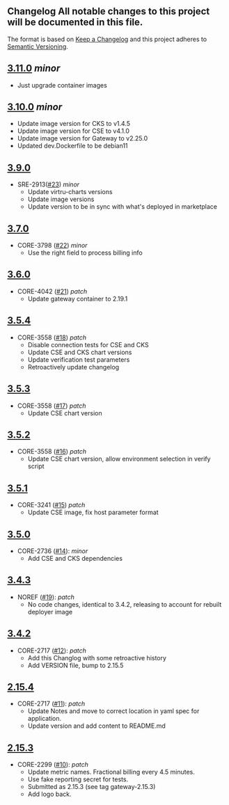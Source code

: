 ## Changelog All notable changes to this project will be documented in this file.

The format is based on [Keep a Changelog](http://keepachangelog.com/en/1.0.0/)
and this project adheres to [Semantic Versioning](http://semver.org/spec/v2.0.0.html).


## [3.11.0](https://github.com/virtru/virtru-public/compare/3.10.0...3.11.0) _minor_
  - Just upgrade container images

## [3.10.0](https://github.com/virtru/virtru-public/compare/3.9.0...3.10.0) _minor_
  - Update image version for CKS to v1.4.5
  - Update image version for CSE to v4.1.0
  - Update image version for Gateway to v2.25.0
  - Updated dev.Dockerfile to be debian11

## [3.9.0](https://github.com/virtru/virtru-public/compare/3.6.0...3.9.0)
- SRE-2913([#23](https://github.com/virtru/virtru-public/pull/23)) _minor_
  - Update virtru-charts versions
  - Update image versions
  - Update version to be in sync with what's deployed in marketplace

## [3.7.0](https://github.com/virtru/virtru-public/compare/3.6.0...3.7.0)
- CORE-3798 ([#22](https://github.com/virtru/virtru-public/pull/22)) _minor_
  - Use the right field to process billing info

## [3.6.0](https://github.com/virtru/virtru-public/compare/3.5.4...3.6.0)
- CORE-4042 ([#21](https://github.com/virtru/virtru-public/pull/21)) _patch_
  - Update gateway container to 2.19.1

## [3.5.4](https://github.com/virtru/virtru-public/compare/3.5.3...3.5.4)
- CORE-3558 ([#18](https://github.com/virtru/virtru-public/pull/18)) _patch_
  - Disable connection tests for CSE and CKS
  - Update CSE and CKS chart versions
  - Update verification test parameters
  - Retroactively update changelog

## [3.5.3](https://github.com/virtru/virtru-public/compare/3.5.2...3.5.3)
- CORE-3558 ([#17](https://github.com/virtru/virtru-public/pull/17)) _patch_
  - Update CSE chart version

## [3.5.2](https://github.com/virtru/virtru-public/compare/3.5.1...3.5.2)
- CORE-3558 ([#16](https://github.com/virtru/virtru-public/pull/16)) _patch_
  - Update CSE chart version, allow environment selection in verify script

## [3.5.1](https://github.com/virtru/virtru-public/compare/3.5.0...3.5.1)
- CORE-3241 ([#15](https://github.com/virtru/virtru-public/pull/15)) _patch_
  - Update CSE image, fix host parameter format

## [3.5.0](https://github.com/virtru/virtru-public/compare/gateway-3.4.2...3.5.0)
- CORE-2736 ([#14](https://github.com/virtru/virtru-public/pull/14)): _minor_
  - Add CSE and CKS dependencies

## [3.4.3](https://github.com/virtru/virtru-public/compare/gateway-3.4.2...3.4.3)
- NOREF ([#19](https://github.com/virtru/virtru-public/pull/19)): _patch_
  - No code changes, identical to 3.4.2, releasing to account for rebuilt deployer image

## [3.4.2](https://github.com/virtru/virtru-public/compare/gateway-3.4.2...gateway-2.15.3)
- CORE-2717 ([#12](https://github.com/virtru/virtru-public/pull/12)): _patch_
  - Add this Changlog with some retroactive history
  - Add VERSION file, bump to 2.15.5

## [2.15.4](https://github.com/virtru/virtru-public/compare/gateway-2.15.4...gateway-2.15.3)
- CORE-2717 ([#11](https://github.com/virtru/virtru-public/pull/11)): _patch_
  - Update Notes and move to correct location in yaml spec for application.
  - Update version and add content to README.md

## [2.15.3](https://github.com/virtru/virtru-public/compare/gateway-2.15.3...2cb426aa790e3ac379daf77b3069328fb71c8f1d)
- CORE-2299 ([#10](https://github.com/virtru/virtru-public/pull/10)): _patch_
  - Update metric names. Fractional billing every 4.5 minutes.
  - Use fake reporting secret for tests.
  - Submitted as 2.15.3 (see tag gateway-2.15.3)
  - Add logo back.

